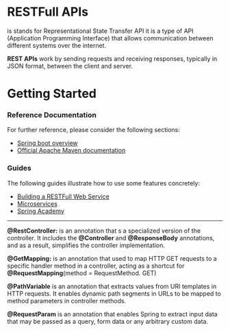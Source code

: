 # RESTFull APIs
is stands for Representational State Transfer API it is a type of API (Application Programming Interface) that allows communication between different systems over the internet.

**REST APIs** work by sending requests and receiving responses, typically in JSON format, between the client and server.

# Getting Started

### Reference Documentation
For further reference, please consider the following sections:

* [Spring boot overview](https://spring.io/projects/spring-boot)
* [Official Apache Maven documentation](https://maven.apache.org/guides/index.html)

### Guides
The following guides illustrate how to use some features concretely:

* [Building a RESTFull Web Service](https://spring.io/guides/gs/rest-service/)
* [Microservices](https://spring.io/microservices)
* [Spring Academy](https://spring.academy/courses)

------------------------------------------------------------------------------------------------------------------------

**@RestController:** is an annotation that s a specialized version of the controller.
It includes the **@Controller** and **@ResponseBody** annotations, and as a result, simplifies the controller implementation.

**@GetMapping:** is an annotation that used to map HTTP GET requests to a specific handler method in a controller,
acting as a shortcut for **@RequestMapping**(method = RequestMethod. GET)

**@PathVariable** is an annotation that extracts values from URI templates in HTTP requests.
It enables dynamic path segments in URLs to be mapped to method parameters in controller methods.

**@RequestParam** is an annotation that enables Spring to extract input data that may be passed as a query, 
form data or any arbitrary custom data.

